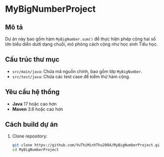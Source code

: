 # MyBigNumberProject

## Mô tả
Dự án này bao gồm hàm `MyBigNumber.sum()` để thực hiện phép cộng hai số lớn biểu diễn dưới dạng chuỗi, mô phỏng cách cộng như học sinh Tiểu học.

## Cấu trúc thư mục
- `src/main/java`: Chứa mã nguồn chính, bao gồm lớp `MyBigNumber`.
- `src/test/java`: Chứa các test case để kiểm thử hàm cộng.

## Yêu cầu hệ thống
- **Java** 17 hoặc cao hơn
- **Maven** 3.6 hoặc cao hơn

## Cách build dự án
1. Clone repository:
   ```bash
   git clone https://github.com/VuThiMinhThu2004/MyBigNumberProject.git
   cd MyBigNumberProject
